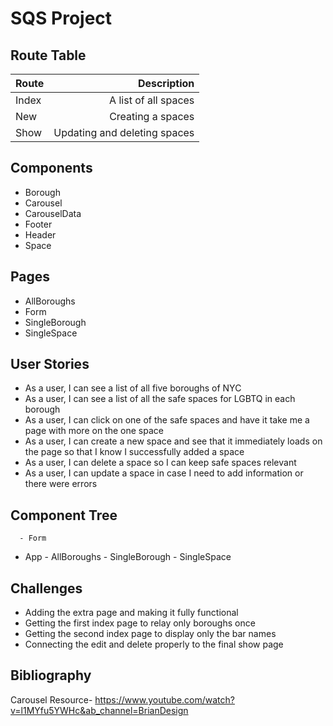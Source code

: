 # SQS Project
## Route Table

| Route         | Description   | 
| ------------- | -------------:| 
| Index      | A list of all spaces |
| New | Creating a spaces |
| Show      | Updating and deleting spaces |

## Components 

- Borough
- Carousel
- CarouselData
- Footer
- Header
- Space

## Pages
- AllBoroughs
- Form
- SingleBorough
- SingleSpace

## User Stories
- As a user, I can see a list of all five boroughs of NYC
- As a user, I can see a list of all the safe spaces for LGBTQ in each borough
- As a user, I can click on one of the safe spaces and have it take me a page with more on the one space
- As a user, I can create a new space and see that it immediately loads on the page so that I know I successfully added a space
- As a user, I can delete a space so I can keep safe spaces relevant
- As a user, I can update a space in case I need to add information or there were errors

## Component Tree
      - Form
- App - AllBoroughs - SingleBorough - SingleSpace

## Challenges
- Adding the extra page and making it fully functional
- Getting the first index page to relay only boroughs once
- Getting the second index page to display only the bar names
- Connecting the edit and delete properly to the final show page

## Bibliography

Carousel Resource- https://www.youtube.com/watch?v=l1MYfu5YWHc&ab_channel=BrianDesign